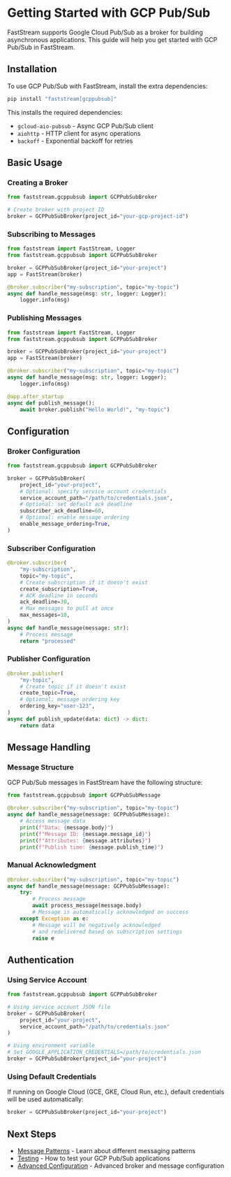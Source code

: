 # Getting Started with GCP Pub/Sub

FastStream supports Google Cloud Pub/Sub as a broker for building asynchronous applications. This guide will help you get started with GCP Pub/Sub in FastStream.

## Installation

To use GCP Pub/Sub with FastStream, install the extra dependencies:

```bash
pip install "faststream[gcppubsub]"
```

This installs the required dependencies:
- `gcloud-aio-pubsub` - Async GCP Pub/Sub client
- `aiohttp` - HTTP client for async operations
- `backoff` - Exponential backoff for retries

## Basic Usage

### Creating a Broker

```python
from faststream.gcppubsub import GCPPubSubBroker

# Create broker with project ID
broker = GCPPubSubBroker(project_id="your-gcp-project-id")
```

### Subscribing to Messages

```python
from faststream import FastStream, Logger
from faststream.gcppubsub import GCPPubSubBroker

broker = GCPPubSubBroker(project_id="your-project")
app = FastStream(broker)

@broker.subscriber("my-subscription", topic="my-topic")
async def handle_message(msg: str, logger: Logger):
    logger.info(msg)
```

### Publishing Messages

```python
from faststream import FastStream, Logger
from faststream.gcppubsub import GCPPubSubBroker

broker = GCPPubSubBroker(project_id="your-project")
app = FastStream(broker)

@broker.subscriber("my-subscription", topic="my-topic")
async def handle_message(msg: str, logger: Logger):
    logger.info(msg)

@app.after_startup
async def publish_message():
    await broker.publish("Hello World!", "my-topic")
```

## Configuration

### Broker Configuration

```python
from faststream.gcppubsub import GCPPubSubBroker

broker = GCPPubSubBroker(
    project_id="your-project",
    # Optional: specify service account credentials
    service_account_path="/path/to/credentials.json",
    # Optional: set default ack deadline
    subscriber_ack_deadline=60,
    # Optional: enable message ordering
    enable_message_ordering=True,
)
```

### Subscriber Configuration

```python
@broker.subscriber(
    "my-subscription",
    topic="my-topic",
    # Create subscription if it doesn't exist
    create_subscription=True,
    # ACK deadline in seconds
    ack_deadline=30,
    # Max messages to pull at once
    max_messages=10,
)
async def handle_message(message: str):
    # Process message
    return "processed"
```

### Publisher Configuration

```python
@broker.publisher(
    "my-topic",
    # Create topic if it doesn't exist
    create_topic=True,
    # Optional: message ordering key
    ordering_key="user-123",
)
async def publish_update(data: dict) -> dict:
    return data
```

## Message Handling

### Message Structure

GCP Pub/Sub messages in FastStream have the following structure:

```python
from faststream.gcppubsub import GCPPubSubMessage

@broker.subscriber("my-subscription", topic="my-topic")
async def handle_message(message: GCPPubSubMessage):
    # Access message data
    print(f"Data: {message.body}")
    print(f"Message ID: {message.message_id}")
    print(f"Attributes: {message.attributes}")
    print(f"Publish time: {message.publish_time}")
```

### Manual Acknowledgment

```python
@broker.subscriber("my-subscription", topic="my-topic")
async def handle_message(message: GCPPubSubMessage):
    try:
        # Process message
        await process_message(message.body)
        # Message is automatically acknowledged on success
    except Exception as e:
        # Message will be negatively acknowledged
        # and redelivered based on subscription settings
        raise e
```

## Authentication

### Using Service Account

```python
from faststream.gcppubsub import GCPPubSubBroker

# Using service account JSON file
broker = GCPPubSubBroker(
    project_id="your-project",
    service_account_path="/path/to/credentials.json"
)

# Using environment variable
# Set GOOGLE_APPLICATION_CREDENTIALS=/path/to/credentials.json
broker = GCPPubSubBroker(project_id="your-project")
```

### Using Default Credentials

If running on Google Cloud (GCE, GKE, Cloud Run, etc.), default credentials will be used automatically:

```python
broker = GCPPubSubBroker(project_id="your-project")
```

## Next Steps

- [Message Patterns](./patterns.md) - Learn about different messaging patterns
- [Testing](./testing.md) - How to test your GCP Pub/Sub applications
- [Advanced Configuration](./advanced.md) - Advanced broker and message configuration